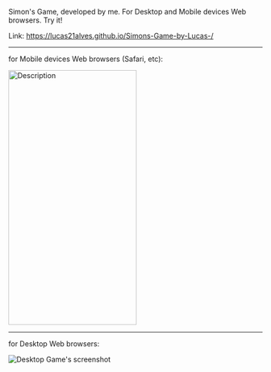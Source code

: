 Simon's Game, developed by me. For Desktop and Mobile devices Web browsers. Try it! 

Link: https://lucas21alves.github.io/Simons-Game-by-Lucas-/

<hr>

for Mobile devices Web browsers (Safari, etc):

<img src="https://github.com/user-attachments/assets/7902f305-55d0-4ecd-a217-258c294eb342" alt="Description" width="254" height="506">

<hr>

for Desktop Web browsers:

![Desktop Game's screenshot](https://github.com/user-attachments/assets/c99880d8-19c5-4be0-915f-917e557c43c0)

